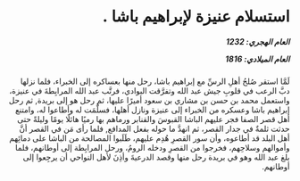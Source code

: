 <h1 dir="rtl">استسلام عنيزة لإبراهيم باشا .</h1>

<h5 dir="rtl">العام الهجري:  1232

العام الميلادي: 1816

</h5>

<p dir="rtl">لَمَّا استقر صُلحُ أهلِ الرسِّ مع إبراهيم باشا، رحل منها بعساكره إلى الخبراء، فلما نزلها دبَّ الرعب في قلوبِ جيش عبد الله وتفرَّقت البوادي، فرتَّب عبد الله المرابِطةَ في عنيزة، واستعمل محمد بن حسن بن مشاري بن سعود أميرًا عليها، ثم رحل هو إلى بريدة, ثم رحل إبراهيم باشا وعسكره من الخبراء إلى عنيزة ونازل أهلها، فسلَّمَت له وأطاعوا له، وامتنع أهل قصر الصفا فجر عليهم الباشا القبوسَ والقنابر ورماهم بها رميًا هائلًا يومًا وليلةً حتى حدثت ثلمةٌ في جدار القصر، ثم انهدَّ ما حوله بفعل المدافع, فلما رأى مَن في القصر أنَّ أهل البلد قد أطاعوه، وأن سور القصرِ هُدِم عليهم، طَلَبوا المصالحة من الباشا على دمائِهم وأموالهم وسلاحِهم، فخرجوا من القصرِ ودخله الرومُ، ورحل المرابِطة إلى أوطانهم، فلما بلغ عبد الله وهو في بريدة رحل منها وقصد الدرعيةَ وأذِنَ لأهل النواحي أن يرجِعوا إلى أوطانهم.</p></br>
